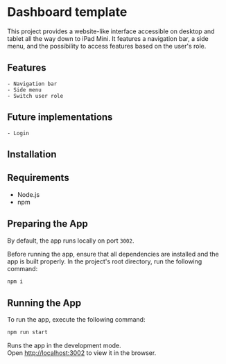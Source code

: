 # Dashboard template

This project provides a website-like interface accessible on desktop and tablet all the way down to iPad Mini. It features a navigation bar, a side menu, and the possibility to access features based on the user's role.

## Features
    - Navigation bar
    - Side menu
    - Switch user role

## Future implementations
    - Login

## Installation

## Requirements
- Node.js
- npm

## Preparing the App

By default, the app runs locally on port `3002`. 

Before running the app, ensure that all dependencies are installed and the app is built properly. In the project's root directory, run the following command:

```bash
npm i
```

## Running the App

To run the app, execute the following command:

```bash
npm run start
```

Runs the app in the development mode.\
Open [http://localhost:3002](http://localhost:3002) to view it in the browser.
